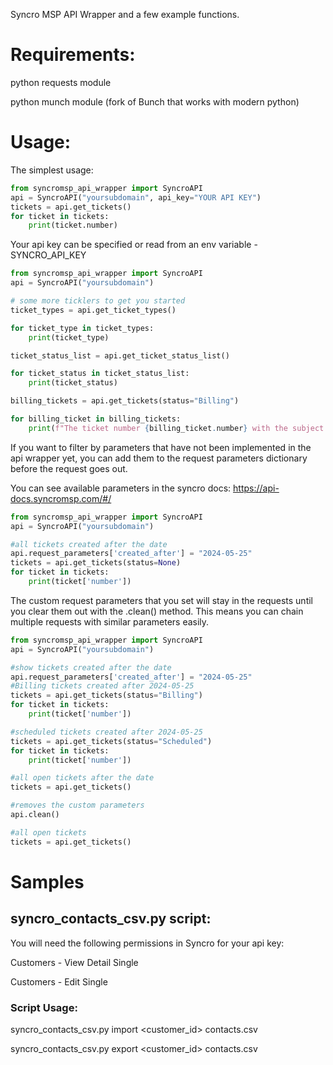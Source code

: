 Syncro MSP API Wrapper and a few example functions. 

# Requirements:

python requests module

python munch module (fork of Bunch that works with modern python)


# Usage:


The simplest usage:
```python
from syncromsp_api_wrapper import SyncroAPI
api = SyncroAPI("yoursubdomain", api_key="YOUR API KEY")
tickets = api.get_tickets()
for ticket in tickets:
    print(ticket.number)
```

Your api key can be specified or read from an env variable - SYNCRO_API_KEY

```python
from syncromsp_api_wrapper import SyncroAPI
api = SyncroAPI("yoursubdomain")

# some more ticklers to get you started
ticket_types = api.get_ticket_types()

for ticket_type in ticket_types:
    print(ticket_type)

ticket_status_list = api.get_ticket_status_list()

for ticket_status in ticket_status_list:
    print(ticket_status)

billing_tickets = api.get_tickets(status="Billing")

for billing_ticket in billing_tickets:
    print(f"The ticket number {billing_ticket.number} with the subject of {billing_ticket['subject']} needs to be billed.")
```


If you want to filter by parameters that have not been implemented in the api wrapper yet, you can add them to the request parameters dictionary before the request goes out.

You can see available parameters in the syncro docs: https://api-docs.syncromsp.com/#/
```python
from syncromsp_api_wrapper import SyncroAPI
api = SyncroAPI("yoursubdomain")

#all tickets created after the date
api.request_parameters['created_after'] = "2024-05-25"
tickets = api.get_tickets(status=None)
for ticket in tickets:
    print(ticket['number'])
```
The custom request parameters that you set will stay in the requests until you clear them out with the .clean() method. This means you can chain multiple requests with similar parameters easily.
```python
from syncromsp_api_wrapper import SyncroAPI
api = SyncroAPI("yoursubdomain")

#show tickets created after the date
api.request_parameters['created_after'] = "2024-05-25"
#Billing tickets created after 2024-05-25
tickets = api.get_tickets(status="Billing")
for ticket in tickets:
    print(ticket['number'])

#scheduled tickets created after 2024-05-25    
tickets = api.get_tickets(status="Scheduled")
for ticket in tickets:
    print(ticket['number'])

#all open tickets after the date
tickets = api.get_tickets()

#removes the custom parameters
api.clean()

#all open tickets
tickets = api.get_tickets()


```

# Samples

## syncro_contacts_csv.py script:

You will need the following permissions in Syncro for your api key:

Customers - View Detail Single

Customers - Edit Single
 
### Script Usage:


syncro_contacts_csv.py import <customer_id> contacts.csv

syncro_contacts_csv.py export <customer_id> contacts.csv
